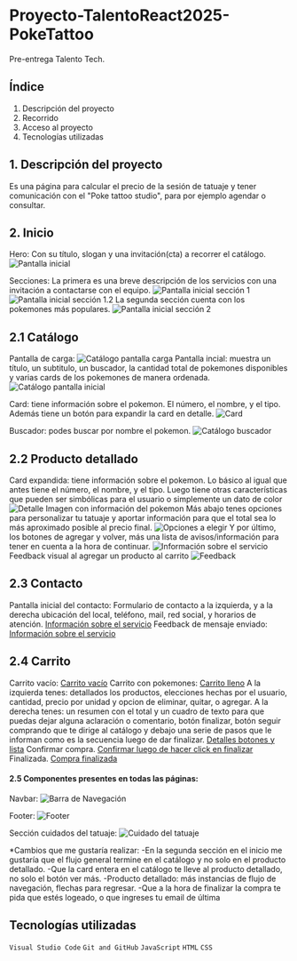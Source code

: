 # Proyecto-TalentoReact2025-PokeTattoo

Pre-entrega Talento Tech.

## Índice

1. Descripción del proyecto
2. Recorrido
3. Acceso al proyecto
4. Tecnologías utilizadas

## 1. Descripción del proyecto

Es una página para calcular el precio de la sesión de tatuaje y tener comunicación con el "Poke tattoo studio", para por ejemplo agendar o consultar.


## 2. Inicio

Hero:
Con su título, slogan y una invitación(cta) a recorrer el catálogo.
![Pantalla inicial](https://github.com/anaelisab/Proyecto-TalentoReact2025-PokeTattoo.github.io/blob/main/public/images/Inicio-hero-rm.png?raw=true)

Secciones:
La primera es una breve descripción de los servicios con una invitación a contactarse con el equipo.
![Pantalla inicial sección 1](https://github.com/anaelisab/Proyecto-TalentoReact2025-PokeTattoo.github.io/blob/main/public/images/Inicio-seccion-1-rm.png?raw=true)
![Pantalla inicial sección 1.2](https://github.com/anaelisab/Proyecto-TalentoReact2025-PokeTattoo.github.io/blob/main/public/images/Inicio-seccion-1-2-rm.png?raw=true)
La segunda sección cuenta con los pokemones más populares.
![Pantalla inicial sección 2](https://github.com/anaelisab/Proyecto-TalentoReact2025-PokeTattoo.github.io/blob/main/public/images/Inicio-seccion-2-rm.png?raw=true)

## 2.1 Catálogo 
Pantalla de carga:
![Catálogo pantalla carga](https://github.com/anaelisab/Proyecto-TalentoReact2025-PokeTattoo.github.io/blob/main/public/images/Pantalla-carga-rm.png?raw=true)
Pantalla incial: muestra un título, un subtitulo, un buscador, la cantidad total de pokemones disponibles y varias cards de los pokemones de manera ordenada.
![Catálogo pantalla inicial](https://github.com/anaelisab/Proyecto-TalentoReact2025-PokeTattoo.github.io/blob/main/public/images/Catalogo-buscador-rm.png?raw=true)

Card: tiene información sobre el pokemon. El número, el nombre, y el tipo. Además tiene un botón para expandir la card en detalle.
![Card](https://github.com/anaelisab/Proyecto-TalentoReact2025-PokeTattoo.github.io/blob/main/public/images/Card-Pokemon-rm.png?raw=true)

Buscador: podes buscar por nombre el pokemon.
![Catálogo buscador](https://github.com/anaelisab/Proyecto-TalentoReact2025-PokeTattoo.github.io/blob/main/public/images/Catalogo-buscador2-rm.png?raw=true)

## 2.2 Producto detallado
Card expandida: tiene información sobre el pokemon. Lo básico al igual que antes tiene el número, el nombre, y el tipo. Luego tiene otras características que pueden ser simbólicas para el usuario o simplemente un dato de color
![Detalle Imagen con información del pokemon](https://github.com/anaelisab/Proyecto-TalentoReact2025-PokeTattoo.github.io/blob/main/public/images/Detalle-1-rm.png?raw=true)
Más abajo tenes opciones para personalizar tu tatuaje y aportar información para que el total sea lo más aproximado posible al precio final.
![Opciones a elegir](https://github.com/anaelisab/Proyecto-TalentoReact2025-PokeTattoo.github.io/blob/main/public/images/Detalle-2-rm.png?raw=true)
Y por último, los botones de agregar y volver, más una lista de avisos/información para tener en cuenta a la hora de continuar.
![Información sobre el servicio](https://github.com/anaelisab/Proyecto-TalentoReact2025-PokeTattoo.github.io/blob/main/public/images/Detalle-3-rm.png?raw=true)
Feedback visual al agregar un producto al carrito
![Feedback](https://github.com/anaelisab/Proyecto-TalentoReact2025-PokeTattoo.github.io/blob/main/public/images/Feedback-agregado-rm.png?raw=true)


## 2.3 Contacto
Pantalla inicial del contacto: Formulario de contacto a la izquierda, y a la derecha ubicación del local, teléfono, mail, red social, y horarios de atención.
[Información sobre el servicio](https://github.com/anaelisab/Proyecto-TalentoReact2025-PokeTattoo.github.io/blob/main/public/images/Contacto-rm.png?raw=true)
Feedback de mensaje enviado:
[Información sobre el servicio](https://github.com/anaelisab/Proyecto-TalentoReact2025-PokeTattoo.github.io/blob/main/public/images/Mensaje-enviado-rm.png?raw=true)

## 2.4 Carrito
Carrito vacío:
[Carrito vacío](https://github.com/anaelisab/Proyecto-TalentoReact2025-PokeTattoo.github.io/blob/main/public/images/Carrito-1-rm.png?raw=true)
Carrito con pokemones:
[Carrito lleno](https://github.com/anaelisab/Proyecto-TalentoReact2025-PokeTattoo.github.io/blob/main/public/images/Carrito-2-rm.png?raw=true)
A la izquierda tenes: detallados los productos, elecciones hechas por el usuario, cantidad, precio por unidad y opcion de eliminar, quitar, o agregar.
A la derecha tenes: un resumen con el total y un cuadro de texto para que puedas dejar alguna aclaración o comentario, botón finalizar, botón seguir comprando que te dirige al catálogo y debajo una serie de pasos que le informan como es la secuencia luego de dar finalizar.
[Detalles botones y lista](https://github.com/anaelisab/Proyecto-TalentoReact2025-PokeTattoo.github.io/blob/main/public/images/Carrito-detalle-rm.png?raw=true)
Confirmar compra.
[Confirmar luego de hacer click en finalizar](https://github.com/anaelisab/Proyecto-TalentoReact2025-PokeTattoo.github.io/blob/main/public/images/Finalizar-compra-rm.png?raw=true)
Finalizada.
[Compra finalizada](https://github.com/anaelisab/Proyecto-TalentoReact2025-PokeTattoo.github.io/blob/main/public/images/Feedback-Compra-Finalizada-rm.png?raw=true)

#### 2.5 Componentes presentes en todas las páginas:
Navbar:
![Barra de Navegación](https://github.com/anaelisab/Proyecto-TalentoReact2025-PokeTattoo.github.io/blob/main/public/images/BarraNavegacion-rm.png?raw=true)

Footer:
![Footer](https://github.com/anaelisab/Proyecto-TalentoReact2025-PokeTattoo.github.io/blob/main/public/images/Footer-rm.png?raw=true)

Sección cuidados del tatuaje:
![Cuidado del tatuaje](https://github.com/anaelisab/Proyecto-TalentoReact2025-PokeTattoo.github.io/blob/main/public/images/Complemento-cuidado-rm.png?raw=true)


*Cambios que me gustaría realizar: 
-En la segunda sección en el inicio me gustaría que el flujo general termine en el catálogo y no solo en el producto detallado.
-Que la card entera en el catálogo te lleve al producto detallado, no solo el botón ver más.
-Producto detallado: más instancias de flujo de navegación, flechas para regresar.
-Que a la hora de finalizar la compra te pida que estés logeado, o que ingreses tu email de última



## Tecnologías utilizadas

`Visual Studio Code`
`Git and GitHub`
`JavaScript`
`HTML`
`CSS`
